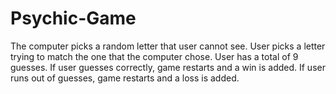 # Psychic-Game

The computer picks a random letter that user cannot see.
User picks a letter trying to match the one that the computer chose.
User has a total of 9 guesses.
If user guesses correctly, game restarts and a win is added.
If user runs out of guesses, game restarts and a loss is added.